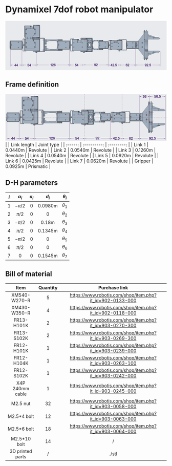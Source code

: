 # Dynamixel 7dof robot manipulator

![manipulator](./stl/manipulator.png)

## Frame definition

![cad](./stl/cad.png)
|         | Link length | Joint type |
| :-----: | :---------: | :--------: |
| Link 1  |   0.0440m   |  Revolute  |
| Link 2  |   0.0540m   |  Revolute  |
| Link 3  |   0.1260m   |  Revolute  |
| Link 4  |   0.0540m   |  Revolute  |
| Link 5  |   0.0920m   |  Revolute  |
| Link 6  |   0.0425m   |  Revolute  |
| Link 7  |   0.0620m   |  Revolute  |
| Gripper |   0.0925m   | Prismatic  |

## D-H parameters
|  $i$  | $\alpha_i$ | $a_i$ |  $d_i$  | $\theta_i$ |
| :---: | :--------: | :---: | :-----: | :--------: |
|   1   |  $-\pi/2$  |   0   | 0.0980m | $\theta_1$ |
|   2   |  $\pi/2$   |   0   |    0    | $\theta_2$ |
|   3   |  $-\pi/2$  |   0   |  0.18m  | $\theta_3$ |
|   4   |  $\pi/2$   |   0   | 0.1345m | $\theta_4$ |
|   5   |  $-\pi/2$  |   0   |    0    | $\theta_5$ |
|   6   |  $\pi/2$   |   0   |    0    | $\theta_6$ |
|   7   |     0      |   0   | 0.1545m | $\theta_7$ |

## Bill of material
|       Item       | Quantity |                      Purchase link                       |
| :--------------: | :------: | :------------------------------------------------------: |
|   XM540-W270-R   |    5     | https://www.robotis.com/shop/item.php?it_id=902-0133-000 |
|   XM430-W350-R   |    4     | https://www.robotis.com/shop/item.php?it_id=902-0118-000 |
|    FR13-H101K    |    2     | https://www.robotis.com/shop/item.php?it_id=903-0270-300 |
|    FR13-S102K    |    2     | https://www.robotis.com/shop/item.php?it_id=903-0269-300 |
|    FR12-H101K    |    1     | https://www.robotis.com/shop/item.php?it_id=903-0239-000 |
|    FR12-H104K    |    1     | https://www.robotis.com/shop/item.php?it_id=903-0263-100 |
|    FR12-S102K    |    1     | https://www.robotis.com/shop/item.php?it_id=903-0242-000 |
| X4P 240mm cable  |    1     | https://www.robotis.com/shop/item.php?it_id=903-0245-000 |
|     M2.5 nut     |    32    | https://www.robotis.com/shop/item.php?it_id=903-0058-000 |
|   M2.5*4 bolt    |    12    | https://www.robotis.com/shop/item.php?it_id=903-0063-000 |
|   M2.5*6 bolt    |    18    | https://www.robotis.com/shop/item.php?it_id=903-0064-000 |
|   M2.5*10 bolt   |    14    |                            /                             |
| 3D printed parts |    /     |                          ./stl                           |
